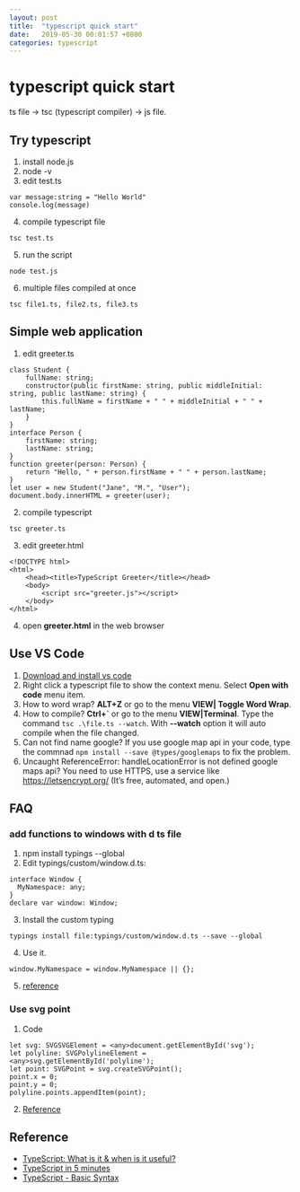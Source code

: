 ```yaml
---
layout: post
title:  "typescript quick start"
date:   2019-05-30 00:01:57 +0800
categories: typescript
---
```

# typescript quick start
ts file -> tsc (typescript compiler) -> js file.
## Try typescript
1. install node.js
2. node -v
3. edit test.ts
```
var message:string = "Hello World" 
console.log(message)
```
4. compile typescript file
```
tsc test.ts
```
5. run the script
```
node test.js
```
6. multiple files compiled at once
```
tsc file1.ts, file2.ts, file3.ts
```

## Simple web application
1. edit greeter.ts
```
class Student {
    fullName: string;
    constructor(public firstName: string, public middleInitial: string, public lastName: string) {
        this.fullName = firstName + " " + middleInitial + " " + lastName;
    }
}
interface Person {
    firstName: string;
    lastName: string;
}
function greeter(person: Person) {
    return "Hello, " + person.firstName + " " + person.lastName;
}
let user = new Student("Jane", "M.", "User");
document.body.innerHTML = greeter(user);
```
2. compile typescript
```
tsc greeter.ts
```
3. edit greeter.html
```
<!DOCTYPE html>
<html>
    <head><title>TypeScript Greeter</title></head>
    <body>
        <script src="greeter.js"></script>
    </body>
</html>
```
4. open **greeter.html** in the web browser

## Use VS Code
1. [Download and install vs code](https://code.visualstudio.com/download)
2. Right click a typescript file to show the context menu. Select **Open with code** menu item.
3. How to word wrap? **ALT+Z** or go to the menu **VIEW| Toggle Word Wrap**.
4. How to compile? **Ctrl+`** or go to the menu **VIEW|Terminal**. Type the command ```tsc .\file.ts --watch```. With **--watch** option it will auto compile when the file changed.
5. Can not find name google? If you use google map api in your code, type the commnad ```npm install --save @types/googlemaps``` to fix the problem.
6. Uncaught ReferenceError: handleLocationError is not defined google maps api? You need to use HTTPS, use a service like https://letsencrypt.org/ (It’s free, automated, and open.)

## FAQ
### add functions to windows with d ts file
1. npm install typings --global
2. Edit typings/custom/window.d.ts:
```
interface Window {
  MyNamespace: any;
}
declare var window: Window;
```

3. Install the custom typing
```
typings install file:typings/custom/window.d.ts --save --global
```
4. Use it.
```
window.MyNamespace = window.MyNamespace || {};
```
5. [reference](https://stackoverflow.com/questions/50488121/typescript-add-functions-to-window-with-d-ts-file)

### Use svg point
1. Code
```
let svg: SVGSVGElement = <any>document.getElementById('svg');
let polyline: SVGPolylineElement = <any>svg.getElementById('polyline');
let point: SVGPoint = svg.createSVGPoint();
point.x = 0;
point.y = 0;
polyline.points.appendItem(point);
```
2. [Reference](https://stackoverflow.com/questions/52743698/svg-polyline-manipulation-in-typescript)

## Reference
* [TypeScript: What is it & when is it useful?](https://medium.com/front-end-weekly/typescript-what-is-it-when-is-it-useful-c4c41b5c4ae7)
* [TypeScript in 5 minutes](https://www.typescriptlang.org/docs/handbook/typescript-in-5-minutes.html)
* [TypeScript - Basic Syntax](https://www.tutorialspoint.com/typescript/typescript_basic_syntax.htm)
